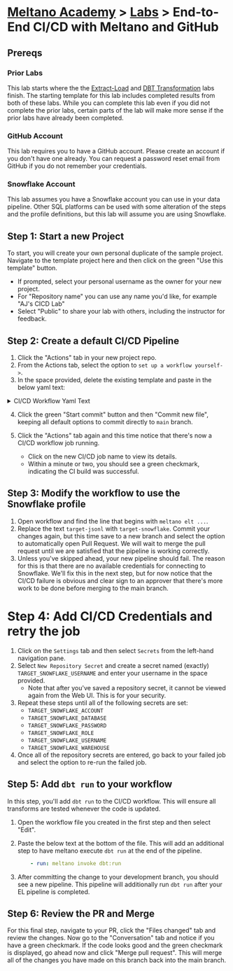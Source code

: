 # [Meltano Academy](../README.md) > [Labs](./README.md) > End-to-End CI/CD with Meltano and GitHub

## Prereqs

### Prior Labs

This lab starts where the the [Extract-Load](./build_your_first_pipeline.md) and
[DBT Transformation](./data_transformation_with_dbt.md) labs finish. The starting
template for this lab includes completed results from both of these labs. While
you can complete this lab even if you did not complete the prior labs, certain
parts of the lab will make more sense if the prior labs have already been completed.

### GitHub Account

This lab requires you to have a GitHub account. Please create an account if you don't
have one already. You can request a password reset email from GitHub if you do not remember
your credentials.

### Snowflake Account

This lab assumes you have a Snowflake account you can use in your data pipeline. Other
SQL platforms can be used with some alteration of the steps and the profile definitions,
but this lab will assume you are using Snowflake.

## Step 1: Start a new Project

To start, you will create your own personal duplicate of the sample project. Navigate
to the template project here and then click on the green "Use this template" button.

- If prompted, select your personal username as the owner for your new project.
- For "Repository name" you can use any name you'd like, for example "AJ's CICD Lab"
- Select "Public" to share your lab with others, including the instructor for feedback.

## Step 2: Create a default CI/CD Pipeline

1. Click the "Actions" tab in your new project repo.
2. From the Actions tab, select the option to `set up a workflow yourself->`.
3. In the space provided, delete the existing template and paste in the below yaml text:

<details>
<summary>CI/CD Workflow Yaml Text</summary>

```yml
# This is a basic workflow to help you get started with Actions

name: CI

# Controls when the workflow will run
on:
  # Triggers the workflow on push or pull request events but only for the main branch
  push:
    branches: [ main ]
  pull_request:
    branches: [ main ]

  # Allows you to run this workflow manually from the Actions tab
  workflow_dispatch:

# A workflow run is made up of one or more jobs that can run sequentially or in parallel
jobs:
  # This workflow contains a single job called "build"
  build:
    # The type of runner that the job will run on
    runs-on: ubuntu-latest

    # Steps represent a sequence of tasks that will be executed as part of the job
    steps:
      # Checks-out your repository under $GITHUB_WORKSPACE, so your job can access it
      - uses: actions/checkout@v2

      # Runs a single command using the runners shell
      - name: Run a one-line script
        run: echo Hello, world!

      # Runs a set of commands using the runners shell
      - name: Run a multi-line script
        run: |
          echo Add other actions to build,
          echo test, and deploy your project.
```

</details>

4. Click the green "Start commit" button and then "Commit new file", keeping all default options
   to commit directly to `main` branch.

5. Click the "Actions" tab again and this time notice that there's now a CI/CD workflow job running.
    - Click on the new CI/CD job name to view its details.
    - Within a minute or two, you should see a green checkmark, indicating the CI build was successful.

## Step 3: Modify the workflow to use the Snowflake profile

1. Open workflow and find the line that begins with `meltano elt ...`.
2. Replace the text `target-jsonl` with `target-snowflake`. Commit your changes again, but this
   time save to a new branch and select the option to automatically open Pull Request. We will wait to merge the pull request until we are satisfied
   that the pipeline is working correctly.
3. Unless you've skipped ahead, your new pipeline should fail. The reason for this is that there are
   no available credentials for connecting to Snowflake. We'll fix this in the next step, but for now
   notice that the CI/CD failure is obvious and clear sign to an approver that there's more work to be
   done before merging to the main branch.

# Step 4: Add CI/CD Credentials and retry the job

1. Click on the `Settings` tab and then select `Secrets` from the left-hand navigation pane.
2. Select `New Repository Secret` and create a secret named (exactly) `TARGET_SNOWFLAKE_USERNAME` and enter your username in the space provided.
   - Note that after you've saved a repository secret, it cannot be viewed again from the Web UI.
     This is for your security.
3. Repeat these steps until all of the following secrets are set:
   - `TARGET_SNOWFLAKE_ACCOUNT`
   - `TARGET_SNOWFLAKE_DATABASE`
   - `TARGET_SNOWFLAKE_PASSWORD`
   - `TARGET_SNOWFLAKE_ROLE`
   - `TARGET_SNOWFLAKE_USERNAME`
   - `TARGET_SNOWFLAKE_WAREHOUSE`
4. Once all of the repository secrets are entered, go back to your failed job and select the
   option to re-run the failed job.

## Step 5: Add `dbt run` to your workflow

In this step, you'll add `dbt run` to the CI/CD workflow. This will ensure all transforms
are tested whenever the code is updated.

1. Open the workflow file you created in the first step and then select "Edit".
2. Paste the below text at the bottom of the file. This will add an additional step to
   have meltano execute `dbt run` at the end of the pipeline.

    ```yml
        - run: meltano invoke dbt:run
    ```

3. After committing the change to your development branch, you should see a new pipeline.
   This pipeline will additionally run `dbt run` after your EL pipeline is completed.

## Step 6: Review the PR and Merge

For this final step, navigate to your PR, click the "Files changed" tab and review the changes.
Now go to the "Conversation" tab and notice if you have a green checkmark. If the code looks good
and the green checkmark is displayed, go ahead now and click "Merge pull request". This will
merge all of the changes you have made on this branch back into the main branch.
